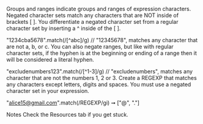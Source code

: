 Groups and ranges indicate groups and ranges of expression characters. Negated character sets match any characters that are NOT inside of brackets [ ]. You differentiate a negated character set from a regular character set by inserting a ^ inside of the [ ].

"1234cba5678".match(/[^abc]/g)
// "12345678", matches any character that are not a, b, or c.
You can also negate ranges, but like with regular character sets, if the hyphen is at the beginning or ending of a range then it will be considered a literal hyphen.

"excludenumbers123".match(/[^1-3]/g)
// "excludenumbers", matches any character that are not the numbers 1, 2 or 3.
Create a REGEXP that matches any characters except letters, digits and spaces. You must use a negated character set in your expression.

 "alice15@gmail.com".match(/REGEXP/gi) ➞ ["@", "."]
 
Notes
Check the Resources tab if you get stuck.